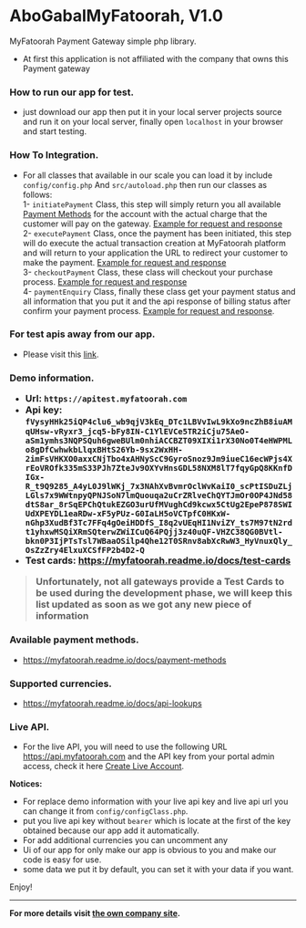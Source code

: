 <h1>AboGabalMyFatoorah, V1.0</h1>
<p>MyFatoorah Payment Gateway simple php library.</p>

- At first this application is not affiliated 
   with the company that owns this Payment gateway
   
**<h3>How to run our app for test.</h3>**
- just download our app then put it 
 in your local server projects source and
 run it on your local server, finally open 
 `localhost` in your browser and start testing.
   
**<h3>How To Integration.</h3>**
 * For all classes that available in our scale you
 can load it by include
 `config/config.php` And `src/autoload.php` 
 then run our classes as follows: <br>
1- `initiatePayment` Class, this step will simply
  return you all available 
  <a href="https://myfatoorah.readme.io/docs/payment-methods">Payment Methods</a> for the account with the actual charge that the customer will pay on the gateway. <a href="https://myfatoorah.readme.io/docs/api-initiate-payment"> Example for request and response</a><br> 
2- `executePayment` Class, once the payment has been initiated, this step will do execute the actual transaction creation at MyFatoorah platform and will return to your application the URL to redirect your customer to make the payment. <a href="https://myfatoorah.readme.io/docs/api-execute-payment">Example for request and response</a><br>
3- `checkoutPayment` Class, these class will checkout your purchase process. <a href="https://myfatoorah.readme.io/docs/api-direct-payment">Example for request and response</a><br>
4- `paymentEnquiry` Class, finally these class get your payment status and all information that you put it and the api response of billing status after confirm your payment process. <a href="https://myfatoorah.readme.io/docs/api-payment-enquiry">Example for request and response</a>.<br>
  
**<h3>For test apis away from our app.</h3>**
- Please visit this <a href="https://apitest.myfatoorah.com/swagger/ui/index#/Payment">link</a>.

**<h3>Demo information</h>.**
- Url: `https://apitest.myfatoorah.com`
- Api key: `fVysyHHk25iQP4clu6_wb9qjV3kEq_DTc1LBVvIwL9kXo9ncZhB8iuAMqUHsw-vRyxr3_jcq5-bFy8IN-C1YlEVCe5TR2iCju75AeO-aSm1ymhs3NQPSQuh6gweBUlm0nhiACCBZT09XIXi1rX30No0T4eHWPMLo8gDfCwhwkbLlqxBHtS26Yb-9sx2WxHH-2imFsVHKXO0axxCNjTbo4xAHNyScC9GyroSnoz9Jm9iueC16ecWPjs4XrEoVROfk335mS33PJh7ZteJv9OXYvHnsGDL58NXM8lT7fqyGpQ8KKnfDIGx-R_t9Q9285_A4yL0J9lWKj_7x3NAhXvBvmrOclWvKaiI0_scPtISDuZLjLGls7x9WWtnpyQPNJSoN7lmQuouqa2uCrZRlveChQYTJmOr0OP4JNd58dtS8ar_8rSqEPChQtukEZGO3urUfMVughCd9kcwx5CtUg2EpeP878SWIUdXPEYDL1eaRDw-xF5yPUz-G0IaLH5oVCTpfC0HKxW-nGhp3XudBf3Tc7FFq4gOeiHDDfS_I8q2vUEqHI1NviZY_ts7M97tN2rdt1yhxwMSQiXRmSQterwZWiICuQ64PQjj3z40uQF-VHZC38QG0BVtl-bkn0P3IjPTsTsl7WBaaOSilp4Qhe12T0SRnv8abXcRwW3_HyVnuxQly_OsZzZry4ElxuXCSfFP2b4D2-Q`
- Test cards: https://myfatoorah.readme.io/docs/test-cards

> Unfortunately, not all gateways provide a Test Cards to be used during the development phase, we will keep this list updated as soon as we got any new piece of information

**<h3>Available payment methods.</h3>**
- https://myfatoorah.readme.io/docs/payment-methods

**<h3>Supported currencies.</h3>**
- https://myfatoorah.readme.io/docs/api-lookups

**<h3>Live API.</h3>**
- For the live API, you will need to use the 
following URL https://api.myfatoorah.com
and the API key from your portal admin access, 
check it here 
<a href="https://myfatoorah.readme.io/docs/create-live-account">Create Live Account</a>.<br>

**Notices:** 
- For replace demo information with your live api key
and live api url you can change it from `config/configClass.php`.
- put you live api key without `bearer` which is locate
  at the first of the key obtained because our app add it automatically.
- For add additional currencies you can uncomment any 
- Ui of our app for only make our app is 
obvious to you and make our  code is easy for use.
- some data we put it by default, you can set it
with your data if you want.

Enjoy!

<hr>

**For more details visit <a href="https://myfatoorah.readme.io/docs/overview">the own company site</a>.**
